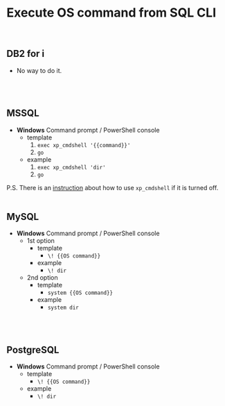 # Execute OS command from SQL CLI
<br />

## DB2 for i

* No way to do it.
<br />
<br />

## MSSQL

* **Windows** Command prompt / PowerShell console
    * template
        1. `exec xp_cmdshell '{{command}}'`
        2. `go`
    * example
        1. `exec xp_cmdshell 'dir'`
        2. `go`

P.S. There is an [instruction](https://docs.microsoft.com/en-us/sql/database-engine/configure-windows/xp-cmdshell-server-configuration-option?view=sql-server-ver15) about how to use `xp_cmdshell` if it is turned off.
<br />
<br />

## MySQL

* **Windows** Command prompt / PowerShell console
    * 1st option
        * template
            * `\! {{OS command}}`
        * example
            * `\! dir`
    * 2nd option
        * template
            * `system {{OS command}}`
        * example
            * `system dir`
<br />
<br />

## PostgreSQL

* **Windows** Command prompt / PowerShell console
    * template
        * `\! {{OS command}}`
    * example
        * `\! dir`
